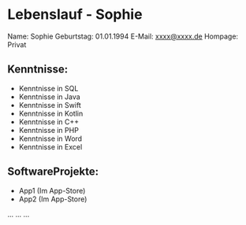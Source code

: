 # Lebenslauf - Sophie

Name: Sophie
Geburtstag: 01.01.1994
E-Mail: xxxx@xxxx.de
Hompage: Privat

## Kenntnisse:

- Kenntnisse in SQL
- Kenntnisse in Java
- Kenntnisse in Swift
- Kenntnisse in Kotlin
- Kenntnisse in C++
- Kenntnisse in PHP
- Kenntnisse in Word
- Kenntnisse in Excel


## SoftwareProjekte:
- App1 (Im App-Store)
- App2 (Im App-Store)



...
...
...
